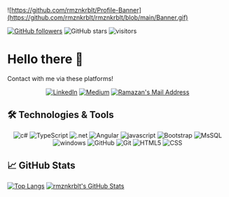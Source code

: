 ![https://github.com/rmznkrblt/Profile-Banner](https://github.com/rmznkrblt/rmznkrblt/blob/main/Banner.gif)

[![GitHub followers](https://img.shields.io/github/followers/rmznkrblt?style=social)](https://github.com/rmznkrblt?tab=followers)
![GitHub stars](https://img.shields.io/github/stars/rmznkrblt?style=social)
![visitors](https://visitor-badge.laobi.icu/badge?page_id=rmznkrblt.rmznkrblt)

# Hello there 👋

Contact with me via these platforms!

<p align="center">
<a href="https://www.linkedin.com/in/ramazankarabulut/"><img alt="LinkedIn" src="https://img.shields.io/badge/linkedin%20-%230077B5.svg?&style=for-the-badge&logo=linkedin&logoColor=white"/></a>
<a href="https://www.linkedin.com/in/ramazankarabulut/"><img alt="Medium" src="https://img.shields.io/badge/medium%20-black.svg?&style=for-the-badge&logo=medium&logoColor=white"/></a>
  <a href="mailto:r.karabulut@outlook.com.tr" target="_blank" rel="nofollow"><img alt="Ramazan's Mail Address" src="https://img.shields.io/badge/Gmail-D14836?style=for-the-badge&logo=gmail&logoColor=white" /></a></p>



## 🛠 Technologies & Tools 
<p align="center">
<img alt="c#" src="https://img.shields.io/badge/C%23-239120?style=for-the-badge&logo=c-sharp&logoColor=white"></img>
<img alt="TypeScript" src="https://img.shields.io/badge/typescript%20-%23007ACC.svg?&style=for-the-badge&logo=typescript&logoColor=white"/>
<img alt=".net" src="https://img.shields.io/badge/.NET-5C2D91?style=for-the-badge&logo=.net&logoColor=white"></img>
<img alt="Angular" src="https://img.shields.io/badge/angular%20-%23DD0031.svg?&style=for-the-badge&logo=angular&logoColor=white"/>
<img alt="javascript" src="https://img.shields.io/badge/javascript-f0db4f?style=for-the-badge&logo=javascript&logoColor=323330 "></img>
<img alt="Bootstrap" src="https://img.shields.io/badge/bootstrap%20-%23563D7C.svg?&style=for-the-badge&logo=bootstrap&logoColor=white"/>
<img alt="MsSQL" src="https://img.shields.io/badge/Microsoft_SQL_Server-CC2927?style=for-the-badge&logo=microsoft-sql-server&logoColor=white"></img>
<img alt="windows" src="https://img.shields.io/badge/Windows-0078D6?style=for-the-badge&logo=windows&logoColor=white"></img>
<img alt="GitHub" src="https://img.shields.io/badge/github%20-%23121011.svg?&style=for-the-badge&logo=github&logoColor=white"/>
<img alt="Git" src="https://img.shields.io/badge/git%20-%23F05033.svg?&style=for-the-badge&logo=git&logoColor=white"/>
<img alt="HTML5" src="https://img.shields.io/badge/html5%20-%23E34F26.svg?&style=for-the-badge&logo=html5&logoColor=white"/>
<img alt="CSS" src="https://img.shields.io/badge/css%20-%231572B6.svg?&style=for-the-badge&logo=css3&logoColor=white"/></p>

## &#x1f4c8; GitHub Stats
[![Top Langs](https://github-readme-stats.vercel.app/api/top-langs/?username=rmznkrblt&layout=compact)](https://github.com/anuraghazra/github-readme-stats)
<a href="https://github.com/rmznkrblt/rmznkrblt"> <img src="https://github-readme-stats.vercel.app/api?username=rmznkrblt&show_icons=true&line_height=27&count_private=true&title_color=6aa6f8&text_color=8a919a&icon_color=6aa6f8&bg_color=0e1116" alt="rmznkrblt's GitHub Stats" />
</a>

<!---
## 🏆 GitHub Trophies
[![trophy](https://github-profile-trophy.vercel.app/?username=rmznkrblt&theme=nord&column=7)](https://github.com/ryo-ma/github-profile-trophy)
-->


